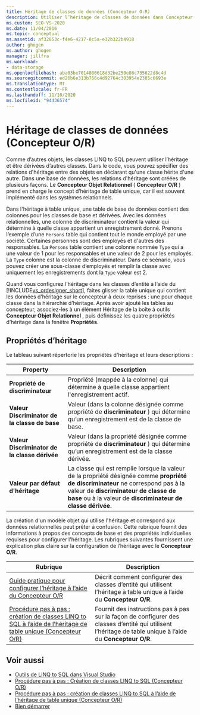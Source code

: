 ```yaml
---
title: Héritage de classes de données (Concepteur O-R)
description: Utiliser l’héritage de classes de données dans Concepteur Objet Relationnel (Concepteur O/R), un outil de classe LINQ to SQL dans Visual Studio.
ms.custom: SEO-VS-2020
ms.date: 11/04/2016
ms.topic: conceptual
ms.assetid: af32653c-f4e6-4217-8c5a-e32b322b4918
author: ghogen
ms.author: ghogen
manager: jillfra
ms.workload:
- data-storage
ms.openlocfilehash: aba03be7014880618d32be250e08c735622d8c4d
ms.sourcegitcommit: ed26b6e313b766c4d92764c303954e2385c6693e
ms.translationtype: MT
ms.contentlocale: fr-FR
ms.lasthandoff: 11/10/2020
ms.locfileid: "94436574"
---
```

# <a name="data-class-inheritance-or-designer"></a>Héritage de classes de données (Concepteur O/R)

Comme d’autres objets, les classes LINQ to SQL peuvent utiliser l’héritage et être dérivées d’autres classes. Dans le code, vous pouvez spécifier des relations d'héritage entre des objets en déclarant qu'une classe hérite d'une autre. Dans une base de données, les relations d'héritage sont créées de plusieurs façons. Le **Concepteur Objet Relationnel** ( **Concepteur O/R** ) prend en charge le concept d’héritage de table unique, car il est souvent implémenté dans les systèmes relationnels.

Dans l'héritage à table unique, une table de base de données contient des colonnes pour les classes de base et dérivées. Avec les données relationnelles, une colonne de discriminateur contient la valeur qui détermine à quelle classe appartient un enregistrement donné. Prenons l’exemple d’une `Persons` table qui contient tout le monde employé par une société. Certaines personnes sont des employés et d'autres des responsables. La `Persons` table contient une colonne nommée `Type` qui a une valeur de 1 pour les responsables et une valeur de 2 pour les employés. La `Type` colonne est la colonne de discriminateur. Dans ce scénario, vous pouvez créer une sous-classe d’employés et remplir la classe avec uniquement les enregistrements dont la `Type` valeur est 2.

Quand vous configurez l’héritage dans les classes d’entité à l’aide du [!INCLUDE[vs_ordesigner_short](../data-tools/includes/vs_ordesigner_short_md.md)], faites glisser la table unique qui contient les données d’héritage sur le concepteur à deux reprises : une pour chaque classe dans la hiérarchie d’héritage. Après avoir ajouté les tables au concepteur, associez-les à un élément Héritage de la boîte à outils **Concepteur Objet Relationnel** , puis définissez les quatre propriétés d’héritage dans la fenêtre **Propriétés**.

## <a name="inheritance-properties"></a>Propriétés d’héritage

Le tableau suivant répertorie les propriétés d'héritage et leurs descriptions :

|Property|Description|
|--------------|-----------------|
|**Propriété de discriminateur**|Propriété (mappée à la colonne) qui détermine à quelle classe appartient l'enregistrement actif.|
|**Valeur Discriminator de la classe de base**|Valeur (dans la colonne désignée comme propriété de **discriminateur** ) qui détermine qu’un enregistrement est de la classe de base.|
|**Valeur Discriminator de la classe dérivée**|Valeur (dans la propriété désignée comme propriété de **discriminateur** ) qui détermine qu’un enregistrement est de la classe dérivée.|
|**Valeur par défaut d'héritage**|La classe qui est remplie lorsque la valeur de la propriété désignée comme **propriété de discriminateur** ne correspond pas à la valeur de **discriminateur de classe de base** ou à la valeur de **discriminateur de classe dérivée**.|

La création d'un modèle objet qui utilise l'héritage et correspond aux données relationnelles peut prêter à confusion. Cette rubrique fournit des informations à propos des concepts de base et des propriétés individuelles requises pour configurer l'héritage. Les rubriques suivantes fournissent une explication plus claire sur la configuration de l’héritage avec le **Concepteur O/R**.

|Rubrique|Description|
|-----------|-----------------|
|[Guide pratique pour configurer l’héritage à l’aide du Concepteur O/R](../data-tools/how-to-configure-inheritance-by-using-the-o-r-designer.md)|Décrit comment configurer des classes d’entité qui utilisent l’héritage à table unique à l’aide du **Concepteur O/R**.|
|[Procédure pas à pas : création de classes LINQ to SQL à l’aide de l’héritage de table unique (Concepteur O/R)](../data-tools/walkthrough-creating-linq-to-sql-classes-by-using-single-table-inheritance-o-r-designer.md)|Fournit des instructions pas à pas sur la façon de configurer des classes d’entité qui utilisent l’héritage de table unique à l’aide du **Concepteur O/R**.|

## <a name="see-also"></a>Voir aussi

- [Outils de LINQ to SQL dans Visual Studio](../data-tools/linq-to-sql-tools-in-visual-studio2.md)
- [Procédure pas à pas : Création de classes LINQ to SQL (Concepteur O/R)](how-to-create-linq-to-sql-classes-mapped-to-tables-and-views-o-r-designer.md)
- [Procédure pas à pas : création de classes LINQ to SQL à l’aide de l’héritage de table unique (Concepteur O/R)](../data-tools/walkthrough-creating-linq-to-sql-classes-by-using-single-table-inheritance-o-r-designer.md)
- [Bien démarrer](/dotnet/framework/data/adonet/sql/linq/getting-started)
